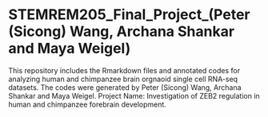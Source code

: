 # STEMREM205_Final_Project_(Peter (Sicong) Wang, Archana Shankar and Maya Weigel)
This repository includes the Rmarkdown files and annotated codes for analyzing human and chimpanzee brain orgnaoid single cell RNA-seq datasets. The codes were generated by Peter (Sicong) Wang, Archana Shankar and Maya Weigel. 
Project Name: Investigation of ZEB2 regulation in human and chimpanzee forebrain development.
